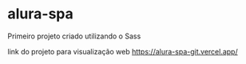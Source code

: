 # alura-spa
Primeiro projeto criado utilizando o Sass

link do projeto para visualização web https://alura-spa-git.vercel.app/
